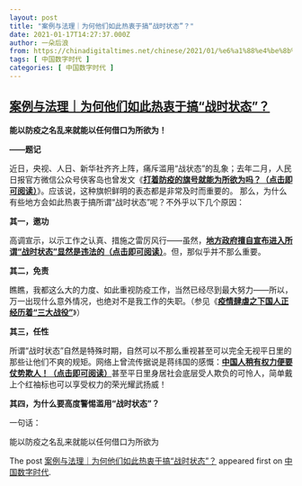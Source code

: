 ```yaml
---
layout: post
title: "案例与法理｜为何他们如此热衷于搞“战时状态”？"
date: 2021-01-17T14:27:37.000Z
author: 一朵后浪
from: https://chinadigitaltimes.net/chinese/2021/01/%e6%a1%88%e4%be%8b%e4%b8%8e%e6%b3%95%e7%90%86%ef%bd%9c%e4%b8%ba%e4%bd%95%e4%bb%96%e4%bb%ac%e5%a6%82%e6%ad%a4%e7%83%ad%e8%a1%b7%e4%ba%8e%e6%90%9e%e6%88%98%e6%97%b6%e7%8a%b6%e6%80%81/
tags: [ 中国数字时代 ]
categories: [ 中国数字时代 ]
---
```

<!--1610893657000-->
[案例与法理｜为何他们如此热衷于搞“战时状态”？](https://chinadigitaltimes.net/chinese/2021/01/%e6%a1%88%e4%be%8b%e4%b8%8e%e6%b3%95%e7%90%86%ef%bd%9c%e4%b8%ba%e4%bd%95%e4%bb%96%e4%bb%ac%e5%a6%82%e6%ad%a4%e7%83%ad%e8%a1%b7%e4%ba%8e%e6%90%9e%e6%88%98%e6%97%b6%e7%8a%b6%e6%80%81/)
------

<div>
<p><strong><strong>能以防疫之名乱来就能以任何借口为所欲为！</strong></strong></p><p><strong>——题记</strong></p><p>近日，央视、人日、新华社齐齐上阵，痛斥滥用“战状态”的乱象；去年二月，人民日报官方微信公众号侠客岛也曾发文《<a href="https://mp.weixin.qq.com/s?__biz=MjM5MjA4MjA4MA==&amp;amp;mid=2654740684&amp;amp;idx=6&amp;amp;sn=195a15372845c220dd2eee8d92d6f48d&amp;amp;scene=21&amp;amp;token=1764760853&amp;amp;lang=zh_CN#wechat_redirect"><strong>打着防疫的旗号就能为所欲为吗？（点击即可阅读）</strong></a>》。应该说，这种旗帜鲜明的表态都是非常及时而重要的。 那么，为什么有些地方会如此热衷于搞所谓“战时状态”呢？不外乎以下几个原因：</p><p><strong>其一，邀功</strong></p><p>高调宣示，以示工作之认真、措施之雷厉风行——虽然，<a href="https://mp.weixin.qq.com/s?__biz=MzU5NDAzNDYyNA==&amp;amp;mid=2247487130&amp;amp;idx=1&amp;amp;sn=ef049bdfd92606aae7d3d38792fa41eb&amp;amp;scene=21#wechat_redirect"><strong>地方政府擅自宣布进入所谓“战时状态”显然是违法的（点击即可阅读）</strong></a>。但，那似乎并不那么重要。</p><p><strong>其二，免责</strong></p><p>瞧瞧，我都这么大的力度、如此重视防疫工作，当然已经尽到最大努力——所以，万一出现什么意外情况，也绝对不是我工作的失职。（参见《<a href="http://mp.weixin.qq.com/s?__biz=MzU3NjkxNjA3NA==&amp;amp;mid=2247486488&amp;amp;idx=1&amp;amp;sn=9b2f19a2635e7be6b8295d9d3c302fba&amp;amp;chksm=fd0dd31dca7a5a0b09854c8b9dc5dc6a46f1adbe21b0dfb22250b9b9e52573b615348f8df9c4&amp;amp;scene=21#wechat_redirect"><strong>疫情肆虐之下国人正经历着“三大战役”</strong></a>》）</p><p><strong>其三，任性</strong></p><p>所谓“战时状态”自然是特殊时期，自然可以不那么重视甚至可以完全无视平日里的那些让他们不爽的规矩。网络上曾流传据说是蒋纬国的感慨：<a href="https://mp.weixin.qq.com/s?__biz=MzU3NjkxNjA3NA==&amp;amp;mid=2247484157&amp;amp;idx=1&amp;amp;sn=43bebb6d8a1c5ba9483636b95c4ea15a&amp;amp;scene=21#wechat_redirect"><strong>中国人稍有权力便要仗势欺人！（点击即可阅读）</strong></a>甚至平日里身居社会底层受人欺负的可怜人，简单戴上个红袖标也可以享受权力的荣光耀武扬威！</p><p><strong>其四，为什么要高度警惕滥用“战时状态”？</strong></p><p>一句话：</p><p>能以防疫之名乱来就能以任何借口为所欲为</p><p>The post <a rel="nofollow" href="https://chinadigitaltimes.net/chinese/2021/01/%e6%a1%88%e4%be%8b%e4%b8%8e%e6%b3%95%e7%90%86%ef%bd%9c%e4%b8%ba%e4%bd%95%e4%bb%96%e4%bb%ac%e5%a6%82%e6%ad%a4%e7%83%ad%e8%a1%b7%e4%ba%8e%e6%90%9e%e6%88%98%e6%97%b6%e7%8a%b6%e6%80%81/">案例与法理｜为何他们如此热衷于搞“战时状态”？</a> appeared first on <a rel="nofollow" href="https://chinadigitaltimes.net/chinese">中国数字时代</a>.</p>
</div>
